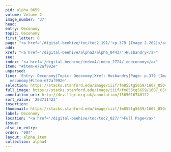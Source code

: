```yaml
---
pid: alpha_0659
volume: Volume 2
image_number: '37'
head:
entry: Oeconomy
topic: Oeconomy
first_letter: O
page: "<a href='/digital-beehive/toc/toc2_191/'>p.379 [Image 2.202]</a>"
add:
xref: "<a href='/digital-beehive/alpha2/alpha_0443/'>Husbandry</a>"
see:
index: "<a href='/digital-beehive/index4/index_2724/'>oeconomy</a>"
item: "#item-e72af992e"
unparsed:
line: 'Entry: Oeconomy|Topic: Oeconomy|Xref: Husbandry|Page: p.379 [Image 2.202]|Index:
  oeconomy|#item-e72af992e'
selection: https://stacks.stanford.edu/image/iiif/fm855tg5659/1607_0504/290,1423,3095,401/full/0/default.jpg
full_image: https://stacks.stanford.edu/image/iiif/fm855tg5659/1607_0504/full/full/0/default.jpg
annotation_uri: http://dev.llgc.org.uk/annotation/1565016740122
sort_value: '203711423'
insertion:
thumbnail: https://stacks.stanford.edu/image/iiif/fm855tg5659/1607_0504/290,1423,600,180/250,/0/default.jpg
label: Oeconomy
location: "<a href='/digital-beehive/toc/toc2_027/'>Full Page</a>"
issue:
also_in_entry:
order: '007'
layout: alpha_item
collection: alpha4
---
```

